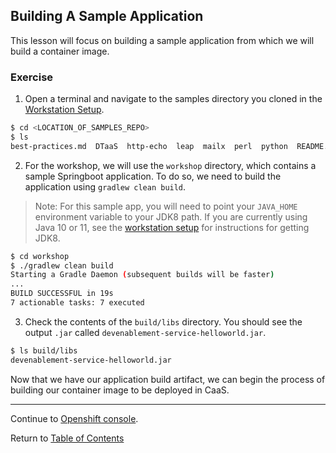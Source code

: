 ## Building A Sample Application

This lesson will focus on building a sample application from which we will build a container image. 

### Exercise

1. Open a terminal and navigate to the samples directory you cloned in the [Workstation Setup](../workstation-setup.md#samples-repository). 

```bash
$ cd <LOCATION_OF_SAMPLES_REPO>
$ ls
best-practices.md  DTaaS  http-echo  leap  mailx  perl  python  README.md  simple_nodejsapp  springboot  toolbox  workshop
```

2. For the workshop, we will use the `workshop` directory, which contains a sample Springboot application. To do so, we need to build the application using `gradlew clean build`. 

> Note: For this sample app, you will need to point your `JAVA_HOME` environment variable to your JDK8 path. If you are currently using Java 10 or 11, see the [workstation setup](../workstation-setup.md#jdk-8) for instructions for getting JDK8. 

```bash
$ cd workshop
$ ./gradlew clean build
Starting a Gradle Daemon (subsequent builds will be faster)
...
BUILD SUCCESSFUL in 19s
7 actionable tasks: 7 executed
```

3. Check the contents of the `build/libs` directory. You should see the output `.jar` called `devenablement-service-helloworld.jar`. 

```bash
$ ls build/libs
devenablement-service-helloworld.jar
```

Now that we have our application build artifact, we can begin the process of building our container image to be deployed in CaaS. 

---

Continue to [Openshift console](./4-dockerfiles.md).

Return to [Table of Contents](../README.md#agenda)